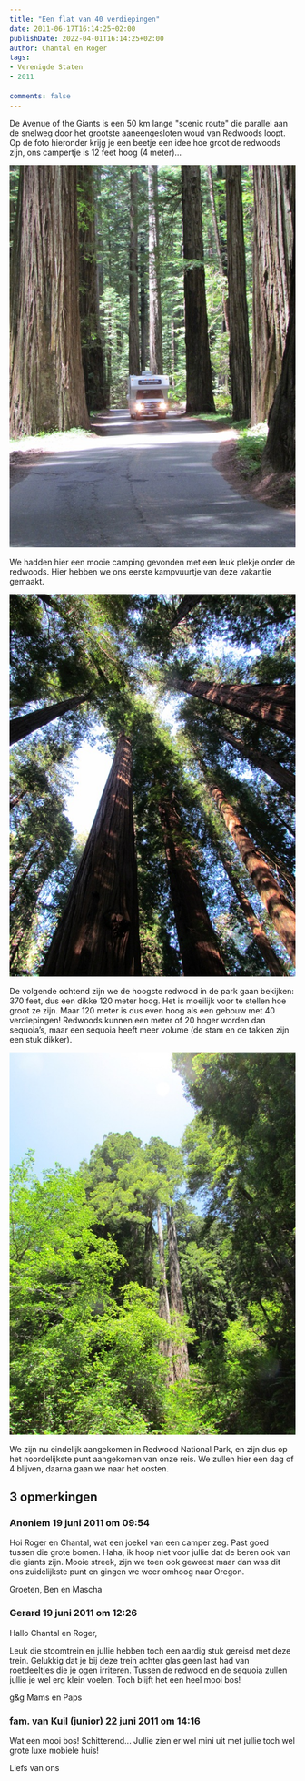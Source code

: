 ```yaml
---
title: "Een flat van 40 verdiepingen"
date: 2011-06-17T16:14:25+02:00
publishDate: 2022-04-01T16:14:25+02:00
author: Chantal en Roger
tags:
- Verenigde Staten
- 2011

comments: false
---
```


De Avenue of the Giants is een 50 km lange "scenic route" die parallel aan de snelweg door het grootste aaneengesloten woud van Redwoods loopt. Op de foto hieronder krijg je een beetje een idee hoe groot de redwoods zijn, ons campertje is 12 feet hoog (4 meter)...

![Avenue of the Giants1](./images/IMG_06823.jpg)

We hadden hier een mooie camping gevonden met een leuk plekje onder de redwoods. Hier hebben we ons eerste kampvuurtje van deze vakantie gemaakt.

![Avenue of the Giants2](./images/IMG_06183.jpg)

De volgende ochtend zijn we de hoogste redwood in de park gaan bekijken: 370 feet, dus een dikke 120 meter hoog. Het is moeilijk voor te stellen hoe groot ze zijn. Maar 120 meter is dus even hoog als een gebouw met 40 verdiepingen! Redwoods kunnen een meter of 20 hoger worden dan sequoia’s, maar een sequoia heeft meer volume (de stam en de takken zijn een stuk dikker).

![Red wood](./images/IMG_04863.jpg)

We zijn nu eindelijk aangekomen in Redwood National Park, en zijn dus op het noordelijkste punt aangekomen van onze reis. We zullen hier een dag of 4 blijven, daarna gaan we naar het oosten.

## 3 opmerkingen

### Anoniem 19 juni 2011 om 09:54

Hoi Roger en Chantal, wat een joekel van een camper zeg. Past goed tussen die grote bomen. Haha, ik hoop niet voor jullie dat de beren ook van die giants zijn. Mooie streek, zijn we toen ook geweest maar dan was dit ons zuidelijkste punt en gingen we weer omhoog naar Oregon.

Groeten, Ben en Mascha

### Gerard 19 juni 2011 om 12:26

Hallo Chantal en Roger,

Leuk die stoomtrein en jullie hebben toch een aardig stuk gereisd met deze trein. Gelukkig dat je bij deze trein achter glas geen last had van roetdeeltjes die je ogen irriteren.
Tussen de redwood en de sequoia zullen jullie je wel erg klein voelen. Toch blijft het een heel mooi bos!

g&g
Mams en Paps

### fam. van Kuil (junior) 22 juni 2011 om 14:16

Wat een mooi bos! Schitterend... Jullie zien er wel mini uit met jullie toch wel grote luxe mobiele huis!

Liefs van ons
